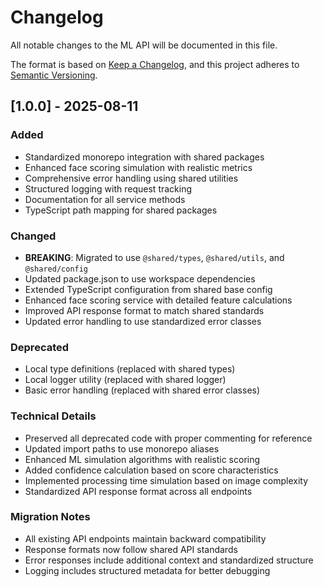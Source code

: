 # Changelog

All notable changes to the ML API will be documented in this file.

The format is based on [Keep a Changelog](https://keepachangelog.com/en/1.0.0/),
and this project adheres to [Semantic Versioning](https://semver.org/spec/v2.0.0.html).

## [1.0.0] - 2025-08-11

### Added

- Standardized monorepo integration with shared packages
- Enhanced face scoring simulation with realistic metrics
- Comprehensive error handling using shared utilities
- Structured logging with request tracking
- Documentation for all service methods
- TypeScript path mapping for shared packages

### Changed

- **BREAKING**: Migrated to use `@shared/types`, `@shared/utils`, and `@shared/config`
- Updated package.json to use workspace dependencies
- Extended TypeScript configuration from shared base config
- Enhanced face scoring service with detailed feature calculations
- Improved API response format to match shared standards
- Updated error handling to use standardized error classes

### Deprecated

- Local type definitions (replaced with shared types)
- Local logger utility (replaced with shared logger)
- Basic error handling (replaced with shared error classes)

### Technical Details

- Preserved all deprecated code with proper commenting for reference
- Updated import paths to use monorepo aliases
- Enhanced ML simulation algorithms with realistic scoring
- Added confidence calculation based on score characteristics
- Implemented processing time simulation based on image complexity
- Standardized API response format across all endpoints

### Migration Notes

- All existing API endpoints maintain backward compatibility
- Response formats now follow shared API standards
- Error responses include additional context and standardized structure
- Logging includes structured metadata for better debugging
